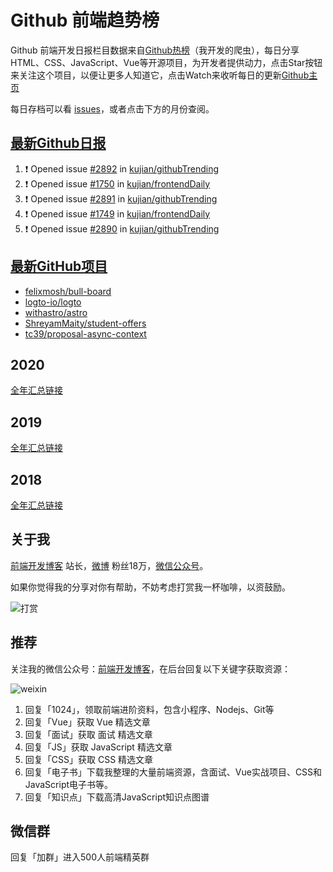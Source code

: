 # Github 前端趋势榜

Github 前端开发日报栏目数据来自[Github热榜](https://github.qdkfweb.cn/)（我开发的爬虫），每日分享HTML、CSS、JavaScript、Vue等开源项目，为开发者提供动力，点击Star按钮来关注这个项目，以便让更多人知道它，点击Watch来收听每日的更新[Github主页](https://github.com/kujian/githubTrending)

每日存档可以看 [issues](https://github.com/kujian/githubTrending/issues)，或者点击下方的月份查阅。

## [最新Github日报](https://github.com/kujian/githubTrending/issues)

<!--START_SECTION:activity-->
1. ❗ Opened issue [#2892](https://github.com/kujian/githubTrending/issues/2892) in [kujian/githubTrending](https://github.com/kujian/githubTrending)
2. ❗ Opened issue [#1750](https://github.com/kujian/frontendDaily/issues/1750) in [kujian/frontendDaily](https://github.com/kujian/frontendDaily)
3. ❗ Opened issue [#2891](https://github.com/kujian/githubTrending/issues/2891) in [kujian/githubTrending](https://github.com/kujian/githubTrending)
4. ❗ Opened issue [#1749](https://github.com/kujian/frontendDaily/issues/1749) in [kujian/frontendDaily](https://github.com/kujian/frontendDaily)
5. ❗ Opened issue [#2890](https://github.com/kujian/githubTrending/issues/2890) in [kujian/githubTrending](https://github.com/kujian/githubTrending)
<!--END_SECTION:activity-->


## [最新GitHub项目](https://github.qdkfweb.cn/)

<!-- BLOG-POST-LIST:START -->
- [felixmosh/bull-board](https://github.qdkfweb.cn/felixmosh-bull-board/)
- [logto-io/logto](https://github.qdkfweb.cn/logto-io-logto/)
- [withastro/astro](https://github.qdkfweb.cn/withastro-astro/)
- [ShreyamMaity/student-offers](https://github.qdkfweb.cn/shreyammaity-student-offers/)
- [tc39/proposal-async-context](https://github.qdkfweb.cn/tc39-proposal-async-context/)
<!-- BLOG-POST-LIST:END -->

## 2020
[全年汇总链接](https://github.com/kujian/githubTrending/tree/master/2020)
## 2019
[全年汇总链接](https://github.com/kujian/githubTrending/tree/master/2019)

## 2018
[全年汇总链接](https://github.com/kujian/githubTrending/tree/master/2018)

## 关于我

[前端开发博客](https://qdkfweb.cn/) 站长，[微博](https://weibo.com/kujian) 粉丝18万，[微信公众号](https://open.weixin.qq.com/qr/code?username=caibaojian_com)。


如果你觉得我的分享对你有帮助，不妨考虑打赏我一杯咖啡，以资鼓励。

![打赏](https://upload-images.jianshu.io/upload_images/570843-db4053c67a8c9ea9.png)

## 推荐

关注我的微信公众号：[前端开发博客](https://open.weixin.qq.com/qr/code?username=caibaojian_com)，在后台回复以下关键字获取资源：

![weixin](https://pic.qdkfweb.cn/uploads/2023/11/weixin.png)

1. 回复「1024」，领取前端进阶资料，包含小程序、Nodejs、Git等
2. 回复「Vue」获取 Vue 精选文章
3. 回复「面试」获取 面试 精选文章
4. 回复「JS」获取 JavaScript 精选文章
5. 回复「CSS」获取 CSS 精选文章
7. 回复「电子书」下载我整理的大量前端资源，含面试、Vue实战项目、CSS和JavaScript电子书等。
8. 回复「知识点」下载高清JavaScript知识点图谱

## 微信群

回复「加群」进入500人前端精英群


